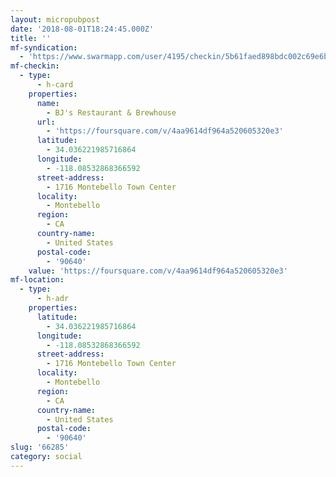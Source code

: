```yaml
---
layout: micropubpost
date: '2018-08-01T18:24:45.000Z'
title: ''
mf-syndication:
  - 'https://www.swarmapp.com/user/4195/checkin/5b61faed898bdc002c69e6bc'
mf-checkin:
  - type:
      - h-card
    properties:
      name:
        - BJ's Restaurant & Brewhouse
      url:
        - 'https://foursquare.com/v/4aa9614df964a520605320e3'
      latitude:
        - 34.036221985716864
      longitude:
        - -118.08532868366592
      street-address:
        - 1716 Montebello Town Center
      locality:
        - Montebello
      region:
        - CA
      country-name:
        - United States
      postal-code:
        - '90640'
    value: 'https://foursquare.com/v/4aa9614df964a520605320e3'
mf-location:
  - type:
      - h-adr
    properties:
      latitude:
        - 34.036221985716864
      longitude:
        - -118.08532868366592
      street-address:
        - 1716 Montebello Town Center
      locality:
        - Montebello
      region:
        - CA
      country-name:
        - United States
      postal-code:
        - '90640'
slug: '66285'
category: social
---
```

